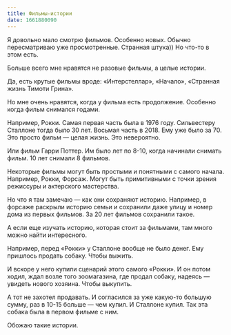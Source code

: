 ```yaml
---
title: Фильмы-истории
date: 1661880090
---
```

Я довольно мало смотрю фильмов. Особенно новых. Обычно пересматриваю уже просмотренные. Странная штука)) Но что-то в этом есть.

Больше всего мне нравятся не разовые фильмы, а целые истории.

Да, есть крутые фильмы вроде: «Интерстеллар», «Начало», «Странная жизнь Тимоти Грина».

Но мне очень нравятся, когда у фильма есть продолжение. Особенно когда фильм снимался годами.

Например, Рокки. Самая первая часть была в 1976 году. Сильвестеру Сталлоне тогда было 30 лет. Восьмая часть в 2018. Ему уже было за 70. Это просто фильм — целая жизнь. Это невероятно.

Или фильм Гарри Поттер. Им было лет по 8-10, когда начинали снимать фильм. 10 лет снимали 8 фильмов.

Некоторые фильмы могут быть простыми и понятными с самого начала. Например, Рокки, Форсаж. Могут быть примитивными с точки зрения режиссуры и актерского мастерства.

Но что я там замечаю — как они сохраняют историю. Например, в форсаже раскрыли историю семьи и сохранили даже улицу и номер дома из первых фильмов. За 20 лет фильмов сохранили такое.

А если еще изучать историю, которая стоит за фильмами, там много можно найти интересного. 

Например, перед «Рокки» у Сталлоне вообще не было денег. Ему пришлось продать собаку. Чтобы выжить.

И вскоре у него купили сценарий этого самого «Рокки». И он потом ходил, ждал возле того зоомагазина, где продал собаку, надеясь — увидеть нового хозяина. Чтобы выкупить.

А тот не захотел продавать. И согласился за уже какую-то большую сумму, раз в 10-15 больше — чем купил. И Сталлоне купил. Так эта собака была в первом фильме с ним.

Обожаю такие истории.